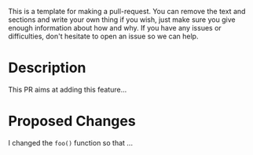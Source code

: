 This is a template for making a pull-request. You can remove the text and sections and write your own thing if you wish, just make sure you give enough information about how and why. If you have any issues or difficulties, don't hesitate to open an issue so we can help.


# Description

This PR aims at adding this feature...

# Proposed Changes

I changed the `foo()` function so that ...


